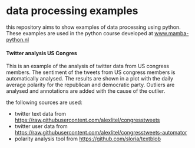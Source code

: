 # data processing examples
this repository aims to show examples of data processing using python. 
These examples are used in the python course developed at www.mamba-python.nl

#### Twitter analysis US Congres

This is an example of the analysis of twitter data from US congress members.
The sentiment of the tweets from US congress members is automatically analysed. 
The results are shown in a plot with the daily average polarity for the republican and democratic party. 
Outliers are analysed and annotations are added with the cause of the outlier.

the following sources are used:
- twitter text data from https://raw.githubusercontent.com/alexlitel/congresstweets
- twitter user data from https://raw.githubusercontent.com/alexlitel/congresstweets-automator
- polarity analysis tool from https://github.com/sloria/textblob